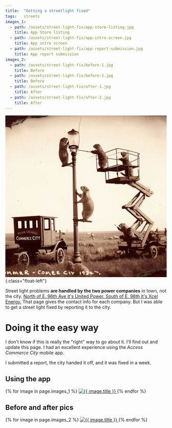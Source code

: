 ```yaml
---
title:  "Getting a streetlight fixed"
tags:   streets
images_1:
  - path: /assets/street-light-fix/app-store-listing.jpg
    title: App Store listing
  - path: /assets/street-light-fix/app-intro-screen.jpg
    title: App intro screen
  - path: /assets/street-light-fix/app-report-submission.jpg
    title: App report submission
images_2:
  - path: /assets/street-light-fix/before-1.jpg
    title: Before
  - path: /assets/street-light-fix/before-2.jpg
    title: Before 
  - path: /assets/street-light-fix/after-1.jpg
    title: After
  - path: /assets/street-light-fix/after-2.jpg
    title: After
---
```


![Prairie dogs fixing a street light](/assets/prairie-dogs-fixing-a-street-light-circa-1924.jpeg){:class="float-left"}



Street light problems **are handled by the two power companies** in town, not
the city.
[North of E. 96th Ave it's United Power. South of E. 96th it's Xcel Energy.](https://www.c3gov.com/living-in/utilities) That page gives the contact info for each company. But I was able to get a street light fixed by reporting it to the city.


# Doing it the easy way

I don't know if this is really the "right" way to go about it. I'll find out and
update this page. I had an excellent experience using the *Access Commerce City*
mobile app.

I submitted a report, the city handed it off, and it was fixed in a week. 


## Using the app

<div class="gallery">
  {% for image in page.images_1 %}
    <a href="{{ image.path }}">
      <img src="{{ image.path }}" alt="{{ image.title }}"/>
    </a>
  {% endfor %}
</div>



## Before and after pics

<div class="gallery">
  {% for image in page.images_2 %}
    <a href="{{ image.path }}">
      <img src="{{ image.path }}" alt="{{ image.title }}"/>
    </a>
  {% endfor %}
</div>
